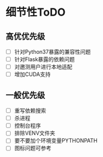 # 细节性ToDO

## 高优优先级
- [ ] 针对Python37暴露的兼容性问题
- [ ] 针对Flask暴露的依赖问题
- [ ] 对邀测用户进行本地适配
- [ ] 增加CUDA支持
## 一般优先级
- [ ] 重写依赖搜索
- [ ] 杀进程
- [ ] 控制台程序
- [ ] 排除VENV文件夹
- [ ] 要不要加个环境变量PYTHONPATH
- [ ] 图标问题可参考